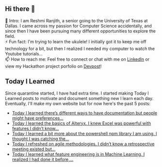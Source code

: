 ## Hi there 👋

🔭  Intro: I am Reshmi Ranjith, a senior going to the University of Texas at Dallas. I came across my passion for Computer Science accidentally, and since then I have been pursuing many different opportunities to explore the field.
<br/> ⚡ Fun fact: I'm trying to learn the ukulele! I initially got it to keep me off technology for a bit, but then I realized I needed my computer to watch the Youtube tutorials...
<br/>📫  How to reach me: Feel free to connect or chat with me on [LinkedIn](https://www.linkedin.com/in/reshmi-ranjith/) or view my Hackathon project porfolio on [Devpost](https://devpost.com/ReshmiCode)!

## Today I Learned

Since quarantine started, I have had extra time. I started making Today I Learned posts to motivate and document something new I learn each day. Eventually, I'll make my own website but for now here's the past 5 posts:

<!-- BLOG-POST-LIST:START -->
- [Today I learned there&rsquo;s different ways to have documentation but people might have preferences...](https://simplyprogramming.tumblr.com/post/625760522123509760)
- [Today I learned the basics of Alteryx. I knew Excel was powerful with features I didn&rsquo;t know...](https://simplyprogramming.tumblr.com/post/625650363416150016)
- [Today I learned a bit more about the powershell npm library I am using. I thought I was catching the...](https://simplyprogramming.tumblr.com/post/625571821241204736)
- [Today I refreshed on agile methodologies. I didn&rsquo;t know a retrospective meeting existed but...](https://simplyprogramming.tumblr.com/post/625484349484187648)
- [Today I learned what feature engineering is in Machine Learning. I realized I had done it before,...](https://simplyprogramming.tumblr.com/post/625393675314298880)
<!-- BLOG-POST-LIST:END -->

<!--
**ReshmiCode/ReshmiCode** is a ✨ _special_ ✨ repository because its `README.md` (this file) appears on your GitHub profile.

Here are some ideas to get you started:

- 🔭 I’m currently working on ...
- 🌱 I’m currently learning ...
- 👯 I’m looking to collaborate on ...
- 🤔 I’m looking for help with ...
- 💬 Ask me about ...
- 📫 How to reach me: ...
- 😄 Pronouns: ...
- ⚡ Fun fact: ...
-->
